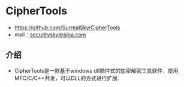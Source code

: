 # CipherTools
- https://github.com/SurrealSky/CipherTools
- mail：securitysky@sina.com

## 介绍

*	CipherTools是一款基于windows dll插件式的加密解密工具软件，使用MFC/C/C++开发，可以DLL的方式进行扩展.

